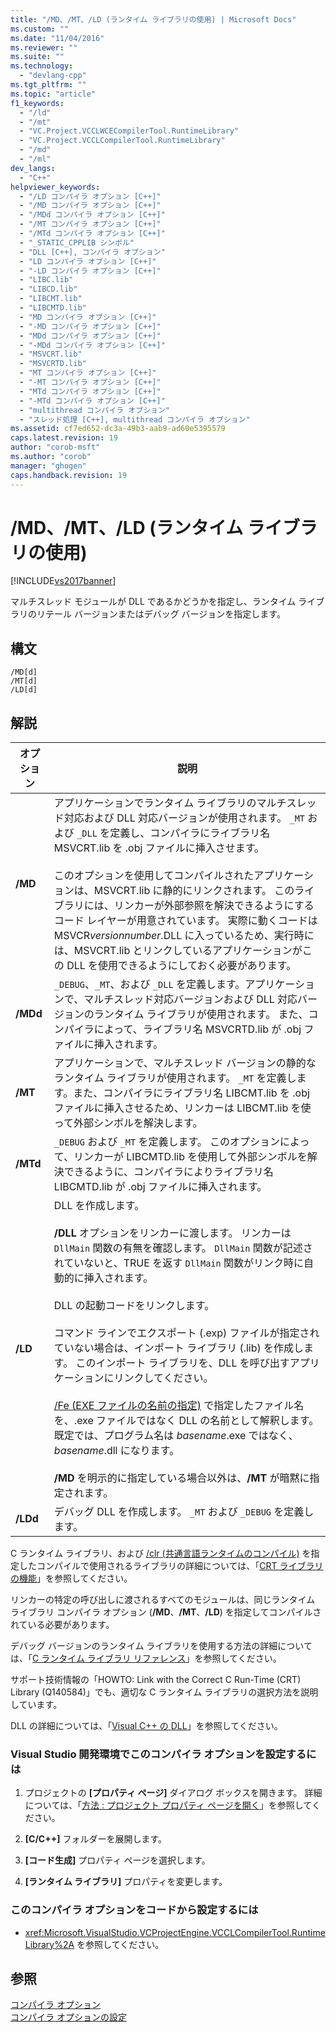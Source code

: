 ```yaml
---
title: "/MD、/MT、/LD (ランタイム ライブラリの使用) | Microsoft Docs"
ms.custom: ""
ms.date: "11/04/2016"
ms.reviewer: ""
ms.suite: ""
ms.technology: 
  - "devlang-cpp"
ms.tgt_pltfrm: ""
ms.topic: "article"
f1_keywords: 
  - "/ld"
  - "/mt"
  - "VC.Project.VCCLWCECompilerTool.RuntimeLibrary"
  - "VC.Project.VCCLCompilerTool.RuntimeLibrary"
  - "/md"
  - "/ml"
dev_langs: 
  - "C++"
helpviewer_keywords: 
  - "/LD コンパイラ オプション [C++]"
  - "/MD コンパイラ オプション [C++]"
  - "/MDd コンパイラ オプション [C++]"
  - "/MT コンパイラ オプション [C++]"
  - "/MTd コンパイラ オプション [C++]"
  - "_STATIC_CPPLIB シンボル"
  - "DLL [C++], コンパイラ オプション"
  - "LD コンパイラ オプション [C++]"
  - "-LD コンパイラ オプション [C++]"
  - "LIBC.lib"
  - "LIBCD.lib"
  - "LIBCMT.lib"
  - "LIBCMTD.lib"
  - "MD コンパイラ オプション [C++]"
  - "-MD コンパイラ オプション [C++]"
  - "MDd コンパイラ オプション [C++]"
  - "-MDd コンパイラ オプション [C++]"
  - "MSVCRT.lib"
  - "MSVCRTD.lib"
  - "MT コンパイラ オプション [C++]"
  - "-MT コンパイラ オプション [C++]"
  - "MTd コンパイラ オプション [C++]"
  - "-MTd コンパイラ オプション [C++]"
  - "multithread コンパイラ オプション"
  - "スレッド処理 [C++], multithread コンパイラ オプション"
ms.assetid: cf7ed652-dc3a-49b3-aab9-ad60e5395579
caps.latest.revision: 19
author: "corob-msft"
ms.author: "corob"
manager: "ghogen"
caps.handback.revision: 19
---
```

# /MD、/MT、/LD (ランタイム ライブラリの使用)
[!INCLUDE[vs2017banner](../../assembler/inline/includes/vs2017banner.md)]

マルチスレッド モジュールが DLL であるかどうかを指定し、ランタイム ライブラリのリテール バージョンまたはデバッグ バージョンを指定します。  
  
## 構文  
  
```  
/MD[d]  
/MT[d]  
/LD[d]  
```  
  
## 解説  
  
|オプション|説明|  
|-----------|--------|  
|**\/MD**|アプリケーションでランタイム ライブラリのマルチスレッド対応および DLL 対応バージョンが使用されます。  `_MT` および `_DLL` を定義し、コンパイラにライブラリ名 MSVCRT.lib を .obj ファイルに挿入させます。<br /><br /> このオプションを使用してコンパイルされたアプリケーションは、MSVCRT.lib に静的にリンクされます。  このライブラリには、リンカーが外部参照を解決できるようにするコード レイヤーが用意されています。  実際に動くコードは MSVCR*versionnumber*.DLL に入っているため、実行時には、MSVCRT.lib とリンクしているアプリケーションがこの DLL を使用できるようにしておく必要があります。|  
|**\/MDd**|`_DEBUG`、`_MT`、および `_DLL` を定義します。アプリケーションで、マルチスレッド対応バージョンおよび DLL 対応バージョンのランタイム ライブラリが使用されます。  また、コンパイラによって、ライブラリ名 MSVCRTD.lib が .obj ファイルに挿入されます。|  
|**\/MT**|アプリケーションで、マルチスレッド バージョンの静的なランタイム ライブラリが使用されます。  `_MT` を定義します。また、コンパイラにライブラリ名 LIBCMT.lib を .obj ファイルに挿入させるため、リンカーは LIBCMT.lib を使って外部シンボルを解決します。|  
|**\/MTd**|`_DEBUG` および `_MT` を定義します。  このオプションによって、リンカーが LIBCMTD.lib を使用して外部シンボルを解決できるように、コンパイラによりライブラリ名 LIBCMTD.lib が .obj ファイルに挿入されます。|  
|**\/LD**|DLL を作成します。<br /><br /> **\/DLL** オプションをリンカーに渡します。  リンカーは `DllMain` 関数の有無を確認します。  `DllMain` 関数が記述されていないと、TRUE を返す `DllMain` 関数がリンク時に自動的に挿入されます。<br /><br /> DLL の起動コードをリンクします。<br /><br /> コマンド ラインでエクスポート \(.exp\) ファイルが指定されていない場合は、インポート ライブラリ \(.lib\) を作成します。  このインポート ライブラリを、DLL を呼び出すアプリケーションにリンクしてください。<br /><br /> [\/Fe \(EXE ファイルの名前の指定\)](../../build/reference/fe-name-exe-file.md) で指定したファイル名を、.exe ファイルではなく DLL の名前として解釈します。  既定では、プログラム名は *basename*.exe ではなく、*basename*.dll になります。<br /><br /> **\/MD** を明示的に指定している場合以外は、**\/MT** が暗黙に指定されます。|  
|**\/LDd**|デバッグ DLL を作成します。  `_MT` および `_DEBUG` を定義します。|  
  
 C ランタイム ライブラリ、および [\/clr \(共通言語ランタイムのコンパイル\)](../../build/reference/clr-common-language-runtime-compilation.md) を指定したコンパイルで使用されるライブラリの詳細については、「[CRT ライブラリの機能](../../c-runtime-library/crt-library-features.md)」を参照してください。  
  
 リンカーの特定の呼び出しに渡されるすべてのモジュールは、同じランタイム ライブラリ コンパイラ オプション \(**\/MD**、**\/MT**、**\/LD**\) を指定してコンパイルされている必要があります。  
  
 デバッグ バージョンのランタイム ライブラリを使用する方法の詳細については、「[C ランタイム ライブラリ リファレンス](../../c-runtime-library/c-run-time-library-reference.md)」を参照してください。  
  
 サポート技術情報の「HOWTO: Link with the Correct C Run\-Time \(CRT\) Library \(Q140584\)」でも、適切な C ランタイム ライブラリの選択方法を説明しています。  
  
 DLL の詳細については、「[Visual C\+\+ の DLL](../../build/dlls-in-visual-cpp.md)」を参照してください。  
  
### Visual Studio 開発環境でこのコンパイラ オプションを設定するには  
  
1.  プロジェクトの **\[プロパティ ページ\]** ダイアログ ボックスを開きます。  詳細については、「[方法 : プロジェクト プロパティ ページを開く](../../misc/how-to-open-project-property-pages.md)」を参照してください。  
  
2.  **\[C\/C\+\+\]** フォルダーを展開します。  
  
3.  **\[コード生成\]** プロパティ ページを選択します。  
  
4.  **\[ランタイム ライブラリ\]** プロパティを変更します。  
  
### このコンパイラ オプションをコードから設定するには  
  
-   <xref:Microsoft.VisualStudio.VCProjectEngine.VCCLCompilerTool.RuntimeLibrary%2A> を参照してください。  
  
## 参照  
 [コンパイラ オプション](../../build/reference/compiler-options.md)   
 [コンパイラ オプションの設定](../Topic/Setting%20Compiler%20Options.md)